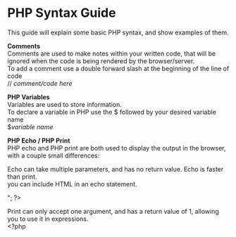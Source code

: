 # **PHP Syntax Guide**  

This guide will explain some basic PHP syntax, and show examples of them.  

**Comments**  
Comments are used to make notes within your written code, that will be ignored when the code is being rendered by the browser/server.  
To add a comment use a double forward slash at the beginning of the line of code  
	// *comment/code here*  
	
**PHP Variables**  
Variables are used to store information.  
To declare a variable in PHP use the $ followed by your desired variable name  
	$*variable name*  
	
**PHP Echo / PHP Print**  
PHP echo and PHP print are both used to display the output in the browser, with a couple small differences:

Echo can take multiple parameters, and has no return value. Echo is faster than print.  
	<?php  
	$variable = "You can include variables in echo statements";  
	echo $variable;  
	echo " *string* ";  
	echo "<p> you can include HTML in an echo statement.</p>";  
	?>  

Print can only accept one argument, and has a return value of 1, allowing you to use it in expressions.  
	<?php  
	